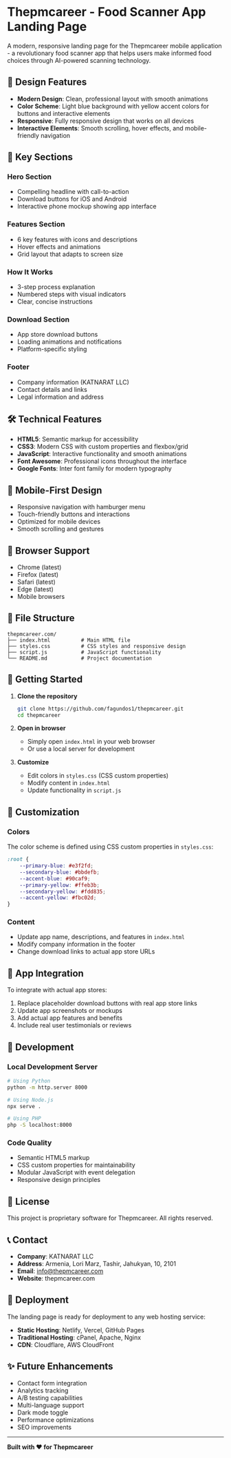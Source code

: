 # Thepmcareer - Food Scanner App Landing Page

A modern, responsive landing page for the Thepmcareer mobile application - a revolutionary food scanner app that helps users make informed food choices through AI-powered scanning technology.

## 🎨 Design Features

- **Modern Design**: Clean, professional layout with smooth animations
- **Color Scheme**: Light blue background with yellow accent colors for buttons and interactive elements
- **Responsive**: Fully responsive design that works on all devices
- **Interactive Elements**: Smooth scrolling, hover effects, and mobile-friendly navigation

## 🚀 Key Sections

### Hero Section
- Compelling headline with call-to-action
- Download buttons for iOS and Android
- Interactive phone mockup showing app interface

### Features Section
- 6 key features with icons and descriptions
- Hover effects and animations
- Grid layout that adapts to screen size

### How It Works
- 3-step process explanation
- Numbered steps with visual indicators
- Clear, concise instructions

### Download Section
- App store download buttons
- Loading animations and notifications
- Platform-specific styling

### Footer
- Company information (KATNARAT LLC)
- Contact details and links
- Legal information and address

## 🛠️ Technical Features

- **HTML5**: Semantic markup for accessibility
- **CSS3**: Modern CSS with custom properties and flexbox/grid
- **JavaScript**: Interactive functionality and smooth animations
- **Font Awesome**: Professional icons throughout the interface
- **Google Fonts**: Inter font family for modern typography

## 📱 Mobile-First Design

- Responsive navigation with hamburger menu
- Touch-friendly buttons and interactions
- Optimized for mobile devices
- Smooth scrolling and gestures

## 🎯 Browser Support

- Chrome (latest)
- Firefox (latest)
- Safari (latest)
- Edge (latest)
- Mobile browsers

## 📁 File Structure

```
thepmcareer.com/
├── index.html          # Main HTML file
├── styles.css          # CSS styles and responsive design
├── script.js           # JavaScript functionality
└── README.md           # Project documentation
```

## 🚀 Getting Started

1. **Clone the repository**
   ```bash
   git clone https://github.com/fagundos1/thepmcareer.git
   cd thepmcareer
   ```

2. **Open in browser**
   - Simply open `index.html` in your web browser
   - Or use a local server for development

3. **Customize**
   - Edit colors in `styles.css` (CSS custom properties)
   - Modify content in `index.html`
   - Update functionality in `script.js`

## 🎨 Customization

### Colors
The color scheme is defined using CSS custom properties in `styles.css`:

```css
:root {
    --primary-blue: #e3f2fd;
    --secondary-blue: #bbdefb;
    --accent-blue: #90caf9;
    --primary-yellow: #ffeb3b;
    --secondary-yellow: #fdd835;
    --accent-yellow: #fbc02d;
}
```

### Content
- Update app name, descriptions, and features in `index.html`
- Modify company information in the footer
- Change download links to actual app store URLs

## 📱 App Integration

To integrate with actual app stores:

1. Replace placeholder download buttons with real app store links
2. Update app screenshots or mockups
3. Add actual app features and benefits
4. Include real user testimonials or reviews

## 🔧 Development

### Local Development Server
```bash
# Using Python
python -m http.server 8000

# Using Node.js
npx serve .

# Using PHP
php -S localhost:8000
```

### Code Quality
- Semantic HTML5 markup
- CSS custom properties for maintainability
- Modular JavaScript with event delegation
- Responsive design principles

## 📄 License

This project is proprietary software for Thepmcareer. All rights reserved.

## 📞 Contact

- **Company**: KATNARAT LLC
- **Address**: Armenia, Lori Marz, Tashir, Jahukyan, 10, 2101
- **Email**: info@thepmcareer.com
- **Website**: thepmcareer.com

## 🚀 Deployment

The landing page is ready for deployment to any web hosting service:

- **Static Hosting**: Netlify, Vercel, GitHub Pages
- **Traditional Hosting**: cPanel, Apache, Nginx
- **CDN**: Cloudflare, AWS CloudFront

## ✨ Future Enhancements

- Contact form integration
- Analytics tracking
- A/B testing capabilities
- Multi-language support
- Dark mode toggle
- Performance optimizations
- SEO improvements

---

**Built with ❤️ for Thepmcareer**
